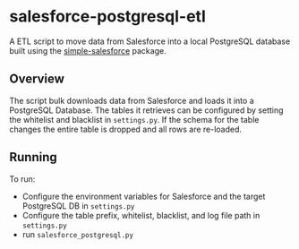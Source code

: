# salesforce-postgresql-etl

A ETL script to move data from Salesforce into a local PostgreSQL database built using the [simple-salesforce](https://pypi.python.org/pypi/simple-salesforce) package.

## Overview

The script bulk downloads data from Salesforce and loads it into a PostgreSQL Database. The tables it retrieves can be configured by setting the whitelist and blacklist in `settings.py`. If the schema for the table changes the entire table is dropped and all rows are re-loaded.

## Running
To run:
* Configure the environment variables for Salesforce and the target PostgreSQL DB in `settings.py`
* Configure the table prefix, whitelist, blacklist, and log file path in `settings.py`
* run `salesforce_postgresql.py`





